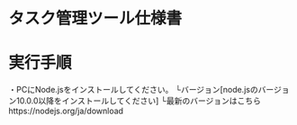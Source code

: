 # タスク管理ツール仕様書

# 実行手順

 ・PCにNode.jsをインストールしてください。
    └バージョン[node.jsのバージョン10.0.0以降をインストールしてください]
      └最新のバージョンはこちらhttps://nodejs.org/ja/download